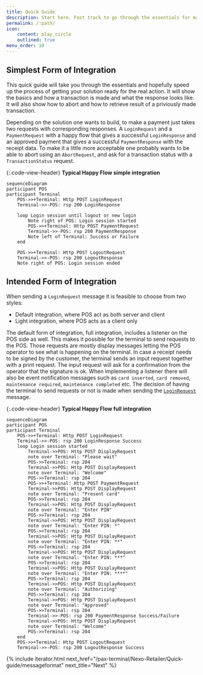 ```yaml
---
title: Quick Guide
description: Start here. Fast track to go through the essentials for making a payment
permalink: /:path/
icon:
    content: play_circle
    outlined: true
menu_order: 10
---
```

## Simplest Form of Integration

This quick guide will take you through the essentials and hopefully speed up the process of getting your solution ready for the real action. It will show the basics and how a transaction is made and  what the response looks like. It will also show how to abort and how to retrieve result of a priviously made transaction.

Depending on the solution one wants to build, to make a payment just takes two requests with corresponding responses. A `LoginRequest` and a `PaymentRequest` with a happy flow that gives a successful `LoginResponse` and an approved payment that gives a successful `PaymentResponse` with the receipt data.
To make it a little more acceptable one probably wants to be able to abort using an `AbortRequest`, and ask for a transaction status with a `TransactionStatus` request.

{:.code-view-header}
**Typical Happy Flow simple integration**

```mermaid
sequenceDiagram
participant POS
participant Terminal
    POS->>+Terminal: Http POST LoginRequest
    Terminal->>-POS: rsp 200 LoginResponse

    loop Login session until logout or new login
        Note right of POS: Login session started
        POS->>+Terminal: Http POST PaymentRequest
        Terminal->>-POS: rsp 200 PaymentResponse
        Note left of Terminal: Success or Failure
    end

    POS->>+Terminal: Http POST LogoutRequest
    Terminal->>-POS: rsp 200 LogoutResponse
    Note right of POS: Login session ended
```

## Intended Form of Integration

When sending a `LoginRequest` message it is feasible to choose from two styles:

*   Default integration, where POS act as both server and client
*   Light integration, where POS acts as a client only

The default form of integration, full integration, includes a listener on the POS side as well. This makes it possible for the terminal to send requests to the POS. Those requests are mostly display messages letting the POS operator to see what is happening on the terminal. In case a receipt needs to be signed by the customer, the terminal sends an input request together with a print request. The input request will ask for a confirmation from the operator that the signature is ok. When implementing a listener there will also be event notification messages such as `card inserted`, `card removed`, `maintenance required`, `maintenance completed` etc.
The decision of having the terminal to send requests or not is made when sending the [`LoginRequest`][loginrequest] message.

{:.code-view-header}
**Typical Happy Flow full integration**

```mermaid
sequenceDiagram
participant POS
participant Terminal
    POS->>+Terminal: Http POST LoginRequest
    Terminal->>-POS: rsp 200 LoginResponse Success
    loop Login session started
        Terminal->>POS: Http POST DisplayRequest
        note over Terminal: "Please wait"
        POS->>Terminal: rsp 204
        Terminal->>POS: Http POST DisplayRequest
        note over Terminal: "Welcome"
        POS->>Terminal: rsp 204
        POS->>+Terminal: Http POST PaymentRequest
        Terminal->>POS: Http POST DisplayRequest
        note over Terminal: "Present card"
        POS->>Terminal: rsp 204
        Terminal->>POS: Http POST DisplayRequest
        note over Terminal: "Enter PIN"
        POS->>Terminal: rsp 204
        Terminal->>POS: Http POST DisplayRequest
        note over Terminal: "Enter PIN: *"
        POS->>Terminal: rsp 204
        Terminal->>POS: Http POST DisplayRequest
        note over Terminal: "Enter PIN: **"
        POS->>Terminal: rsp 204
        Terminal->>POS: Http POST DisplayRequest
        note over Terminal: "Enter PIN: ***"
        POS->>Terminal: rsp 204
        Terminal->>POS: Http POST DisplayRequest
        note over Terminal: "Enter PIN: ****"
        POS->>Terminal: rsp 204
        Terminal->>POS: Http POST DisplayRequest
        note over Terminal: "Authorizing"
        POS->>Terminal: rsp 204
        Terminal->>POS: Http POST DisplayRequest
        note over Terminal: "Approved"
        POS->>Terminal: rsp 204
        Terminal->>-POS: rsp 200 PaymentResponse Success/Failure
        Terminal->>POS: Http POST DisplayRequest
        note over Terminal: "Welcome"
        POS->>Terminal: rsp 204
    end
    POS->>+Terminal: Http POST LogoutRequest
    Terminal->>-POS: rsp 200 LogoutResponse Success
```

{% include iterator.html next_href="/pax-terminal/Nexo-Retailer/Quick-guide/messageformat" next_title="Next" %}

[loginrequest]: ./first-message
